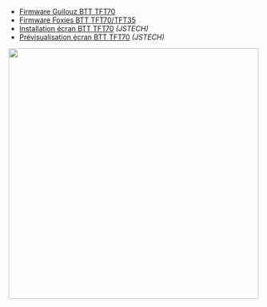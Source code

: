- [Firmware Guilouz BTT TFT70](https://github.com/Guilouz/BTT-TFT70-SuperRacer)  
- [Firmware Foxies BTT TFT70/TFT35](https://github.com/Foxies-CSTL/Marlin_2.0.x/tree/Firmwares/SR)
- [Installation écran BTT TFT70](https://www.youtube.com/watch?v=vALnOhEb6vk&ab_channel=JSTECH) *(JSTECH)*
- [Prévisualisation écran BTT TFT70](https://www.youtube.com/watch?v=V00H9Zqtymc) *(JSTECH)*

<p align="center">  
  <img src="https://user-images.githubusercontent.com/62854582/164968688-fc07107a-6370-46f5-9d21-926a768d71e8.png" width="500"/>  
</p>
